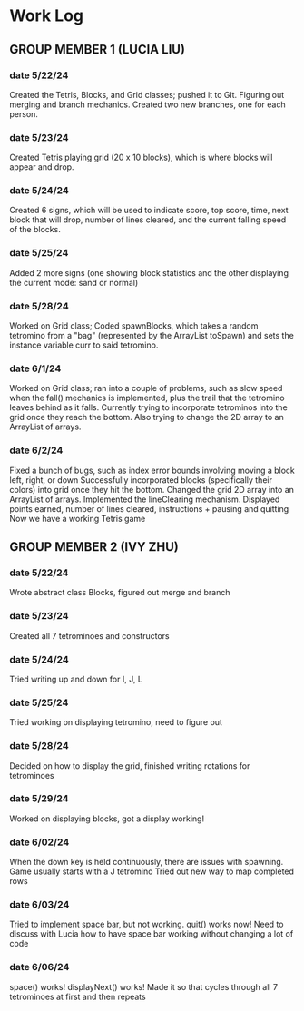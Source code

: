 # Work Log

## GROUP MEMBER 1 (LUCIA LIU)

### date 5/22/24

Created the Tetris, Blocks, and Grid classes; pushed it to Git. Figuring out merging and branch mechanics. Created two new branches, one for each person.

### date 5/23/24

Created Tetris playing grid (20 x 10 blocks), which is where blocks will appear and drop. 

### date 5/24/24

Created 6 signs, which will be used to indicate score, top score, time, next block that will drop, number of lines cleared,
and the current falling speed of the blocks. 

### date 5/25/24

Added 2 more signs (one showing block statistics and the other displaying the current mode: sand or normal)

### date 5/28/24

Worked on Grid class; Coded spawnBlocks, which takes a random tetromino from a "bag" 
(represented by the ArrayList toSpawn) and sets the instance variable curr to said tetromino.

### date 6/1/24

Worked on Grid class; ran into a couple of problems, such as slow speed when the fall() mechanics
is implemented, plus the trail that the tetromino leaves behind as it falls. Currently 
trying to incorporate tetrominos into the grid once they reach the bottom. Also trying to change
the 2D array to an ArrayList of arrays. 

### date 6/2/24

Fixed a bunch of bugs, such as index error bounds involving moving a block left, right, or down
Successfully incorporated blocks (specifically their colors) into grid once they hit the bottom.
Changed the grid 2D array into an ArrayList of arrays.
Implemented the lineClearing mechanism. 
Displayed points earned, number of lines cleared, instructions + pausing and quitting
Now we have a working Tetris game


## GROUP MEMBER 2 (IVY ZHU)

### date 5/22/24

Wrote abstract class Blocks, figured out merge and branch

### date 5/23/24

Created all 7 tetrominoes and constructors

### date 5/24/24

Tried writing up and down for I, J, L

### date 5/25/24

Tried working on displaying tetromino, need to figure out

### date 5/28/24

Decided on how to display the grid, finished writing rotations for tetrominoes

### date 5/29/24

Worked on displaying blocks, got a display working!

### date 6/02/24

When the down key is held continuously, there are issues with spawning. 
Game usually starts with a J tetromino
Tried out new way to map completed rows

### date 6/03/24

Tried to implement space bar, but not working. 
quit() works now!
Need to discuss with Lucia how to have space bar working without changing a lot of code

### date 6/06/24

space() works! 
displayNext() works!
Made it so that cycles through all 7 tetrominoes at first and then repeats